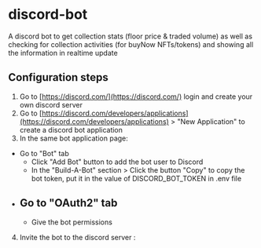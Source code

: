 # discord-bot
A discord bot to get collection stats (floor price & traded volume) as well as checking for collection activities (for buyNow NFTs/tokens) and showing all the information in realtime update 

## Configuration steps
1. Go to [https://discord.com/](https://discord.com/) login and create your own discord server
2. Go to [https://discord.com/developers/applications](https://discord.com/developers/applications) > "New Application" to create a discord bot application
3. In the same bot application page:
- Go to "Bot" tab
  - Click "Add Bot" button to add the bot user to Discord
  - In the "Build-A-Bot" section > Click the button "Copy" to copy the bot token, put it in the value of DISCORD_BOT_TOKEN in .env file
- Go to "OAuth2" tab
  - 
    - Give the bot permissions
4. Invite the bot to the discord server : 